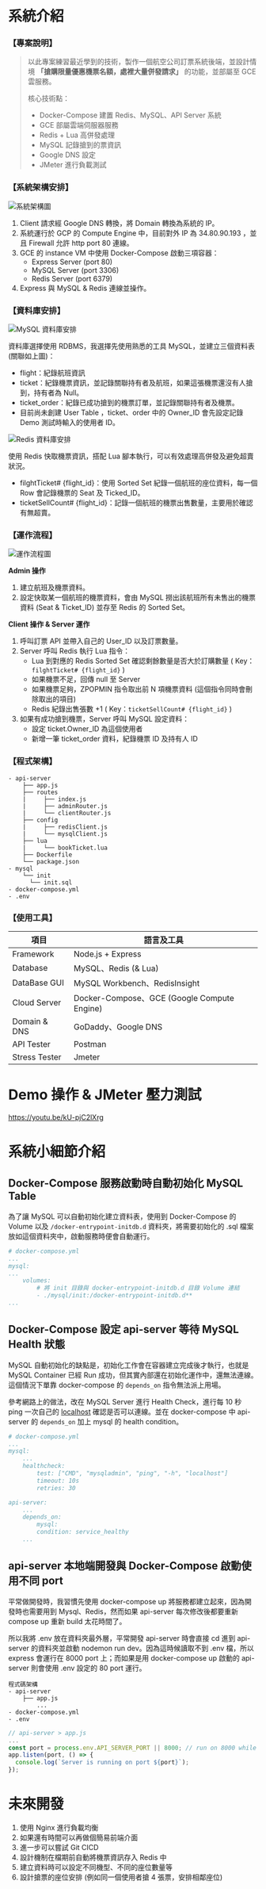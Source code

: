 # 系統介紹

### 【專案說明】

> 以此專案練習最近學到的技術，製作一個航空公司訂票系統後端，並設計情境 **「搶購限量優惠機票名額，處裡大量併發請求」** 的功能，並部屬至 GCE 雲服務。
>
> 核心技術點：
>
> - Docker-Compose 建置 Redis、MySQL、API Server 系統
> - GCE 部屬雲端伺服器服務
> - Redis + Lua 高併發處理
> - MySQL 記錄搶到的票資訊
> - Google DNS 設定
> - JMeter 進行負載測試

### 【系統架構安排】

![系統架構圖](https://i.imgur.com/kVW4atL.png)

1. Client 請求經 Google DNS 轉換，將 Domain 轉換為系統的 IP。
2. 系統運行於 GCP 的 Compute Engine 中，目前對外 IP 為 34.80.90.193 ，並且 Firewall 允許 http port 80 連線。
3. GCE 的 instance VM 中使用 Docker-Compose 啟動三項容器：
   - Express Server (port 80)
   - MySQL Server (port 3306)
   - Redis Server (port 6379)
4. Express 與 MySQL & Redis 連線並操作。

### 【資料庫安排】

![MySQL 資料庫安排](https://i.imgur.com/Rc5h9NT.png)

資料庫選擇使用 RDBMS，我選擇先使用熟悉的工具 MySQL，並建立三個資料表 (關聯如上圖)：

- flight：紀錄航班資訊
- ticket：紀錄機票資訊，並記錄關聯持有者及航班，如果這張機票還沒有人搶到，持有者為 Null。
- ticket_order：紀錄已成功搶到的機票訂單，並記錄關聯持有者及機票。
- 目前尚未創建 User Table ，ticket、order 中的 Owner_ID 會先設定記錄 Demo 測試時輸入的使用者 ID。

![Redis 資料庫安排](https://i.imgur.com/bjPj5kt.png)

使用 Redis 快取機票資訊，搭配 Lua 腳本執行，可以有效處理高併發及避免超賣狀況。

- filghtTicket# {flight_id}：使用 Sorted Set 紀錄一個航班的座位資料，每一個 Row 會記錄機票的 Seat 及 Ticked_ID。
- ticketSellCount# {flight_id}：記錄一個航班的機票出售數量，主要用於確認有無超賣。

### 【運作流程】

![運作流程圖](https://i.imgur.com/eoKVGCb.png)

**Admin 操作**

1. 建立航班及機票資料。
2. 設定快取某一個航班的機票資料，會由 MySQL 撈出該航班所有未售出的機票資料 (Seat & Ticket_ID) 並存至 Redis 的 Sorted Set。

**Client 操作 & Server 運作**

1. 呼叫訂票 API 並帶入自己的 User_ID 以及訂票數量。
2. Server 呼叫 Redis 執行 Lua 指令：
   - Lua 到對應的 Redis Sorted Set 確認剩餘數量是否大於訂購數量 ( Key：`filghtTicket# {flight_id}` )
   - 如果機票不足，回傳 null 至 Server
   - 如果機票足夠，ZPOPMIN 指令取出前 N 項機票資料 (這個指令同時會刪除取出的項目)
   - Redis 紀錄出售張數 +1 ( Key：`ticketSellCount# {flight_id}` )
3. 如果有成功搶到機票，Server 呼叫 MySQL 設定資料：
   - 設定 ticket.Owner_ID 為這個使用者
   - 新增一筆 ticket_order 資料，紀錄機票 ID 及持有人 ID

### 【程式架構】

```
- api-server
    ├── app.js
    ├── routes
    |     ├── index.js
    |     ├── adminRouter.js
    |     └── clientRouter.js
    ├── config
    |     ├── redisClient.js
    |     └── mysqlClient.js
    ├── lua
    |     └── bookTicket.lua
    ├── Dockerfile
    └── package.json
- mysql
    └── init
	  └── init.sql
- docker-compose.yml
- .env
```

### 【使用工具】

| 項目          | 語言及工具                                  |
| ------------- | ------------------------------------------- |
| Framework     | Node.js + Express                           |
| Database      | MySQL、Redis (& Lua)                        |
| DataBase GUI  | MySQL Workbench、RedisInsight               |
| Cloud Server  | Docker-Compose、GCE (Google Compute Engine) |
| Domain & DNS  | GoDaddy、Google DNS                         |
| API Tester    | Postman                                     |
| Stress Tester | Jmeter                                      |

# Demo 操作 & JMeter 壓力測試

https://youtu.be/kU-pjC2lXrg

# 系統小細節介紹

## Docker-Compose 服務啟動時自動初始化 MySQL Table

為了讓 MySQL 可以自動初始化建立資料表，使用到 Docker-Compose 的 Volume 以及 `/docker-entrypoint-initdb.d` 資料夾，將需要初始化的 .sql 檔案放如這個資料夾中，啟動服務時便會自動運行。

```yaml
# docker-compose.yml
...
mysql:
...
    volumes:
	    # 將 init 目錄與 docker-entrypoint-initdb.d 目錄 Volume 連結
        - ./mysql/init:/docker-entrypoint-initdb.d**
...
```

## Docker-Compose 設定 api-server 等待 MySQL Health 狀態

MySQL 自動初始化的缺點是，初始化工作會在容器建立完成後才執行，也就是 MySQL Container 已經 Run 成功，但其實內部還在初始化運作中，還無法連線。這個情況下單靠 docker-compose 的 `depends_on` 指令無法派上用場。

參考網路上的做法，改在 MySQL Server 進行 Health Check，進行每 10 秒 ping 一次自己的 [localhost](http://localhost) 確認是否可以連線。並在 docker-compose 中 api-server 的 `depends_on` 加上 mysql 的 health condition。

```yaml
# docker-compose.yml
...
mysql:
    ...
    healthcheck:
        test: ["CMD", "mysqladmin", "ping", "-h", "localhost"]
        timeout: 10s
        retries: 30

api-server:
    ...
    depends_on:
        mysql:
        condition: service_healthy
	...
```

## api-server 本地端開發與 Docker-Compose 啟動使用不同 port

平常做開發時，我習慣先使用 docker-compose up 將服務都建立起來，因為開發時也需要用到 Mysql、Redis，然而如果 api-server 每次修改後都要重新 compose up 重新 build 太花時間了。

所以我將 .env 放在資料夾最外層，平常開發 api-server 時會直接 cd 進到 api-server 的資料夾並啟動 nodemon run dev。因為這時候讀取不到 .env 檔，所以 express 會運行在 8000 port 上；而如果是用 docker-compose up 啟動的 api-server 則會使用 .env 設定的 80 port 運行。

```
程式碼架構
- api-server
    ├── app.js
		...
- docker-compose.yml
- .env
```

```jsx
// api-server > app.js
...
const port = process.env.API_SERVER_PORT || 8000; // run on 8000 while no .env
app.listen(port, () => {
  console.log(`Server is running on port ${port}`);
});
```

# 未來開發

1. 使用 Nginx 進行負載均衡
2. 如果還有時間可以再做個簡易前端介面
3. 進一步可以嘗試 Git CICD
4. 設計機制在檔期前自動將機票資訊存入 Redis 中
5. 建立資料時可以設定不同機型、不同的座位數量等
6. 設計搶票的座位安排 (例如同一個使用者搶 4 張票，安排相鄰座位)
